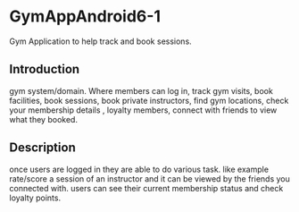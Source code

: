 # GymAppAndroid6-1
Gym Application to help track and book sessions.

## Introduction
gym system/domain. Where members can log in, track gym visits, book facilities, book sessions, book private instructors, find gym locations, check your membership details , loyalty members, connect with friends to view what they booked.

## Description
once users are logged in they are able to do various task.
like example rate/score a session of an instructor and it can be viewed by the friends you connected with.
users can see their current membership status and check loyalty points.

